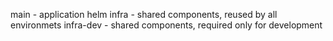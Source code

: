 main      - application helm
infra     - shared components, reused by all environmets
infra-dev - shared components, required only for development
